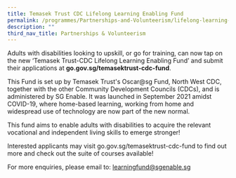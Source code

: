 ```yaml
---
title: Temasek Trust CDC Lifelong Learning Enabling Fund
permalink: /programmes/Partnerships-and-Volunteerism/lifelong-learning-enabling-fund/
description: ""
third_nav_title: Partnerships & Volunteerism
---
```

<meta name="description" content="Temasel Trust">


Adults with disabilities looking to upskill, or go for training, can now tap on the new ‘Temasek Trust-CDC Lifelong Learning Enabling Fund’ and submit their applications at **go.gov.sg/temasektrust-cdc-fund**.  
  
This Fund is set up by Temasek Trust's Oscar@sg Fund, North West CDC, together with the other Community Development Councils (CDCs), and is administered by SG Enable. It was launched in September 2021 amidst COVID-19, where home-based learning, working from home and widespread use of technology are now part of the new normal.  
  
This fund aims to enable adults with disabilities to acquire the relevant vocational and independent living skills to emerge stronger!  
  
Interested applicants may visit go.gov.sg/temasektrust-cdc-fund to find out more and check out the suite of courses available!  
  
For more enquiries, please email to: learningfund@sgenable.sg